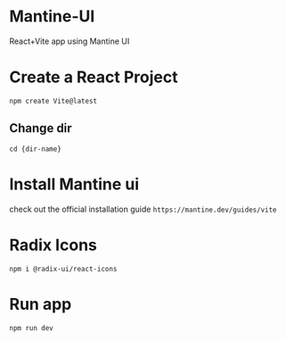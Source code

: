 # Mantine-UI
React+Vite app using Mantine UI

# Create a React Project
`npm create Vite@latest`

## Change dir
`cd {dir-name}`

# Install Mantine ui
check out the official installation guide
`https://mantine.dev/guides/vite`

# Radix Icons
`npm i @radix-ui/react-icons`

# Run app
`npm run dev`
